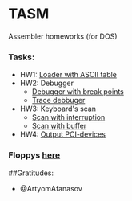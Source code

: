 # TASM
Assembler homeworks (for DOS)

### Tasks:
- HW1:  [Loader with ASCII table](https://github.com/Feodoros/TASM/blob/master/1_ascii.asm)
- HW2: Debugger
	- [Debugger with break points](https://github.com/Feodoros/TASM/blob/master/2_debbuger_break_points.asm)
	- [Trace debbuger](https://github.com/Feodoros/TASM/blob/master/2_debugger.asm) 
- HW3: Keyboard's scan
	- [Scan with interruption](https://github.com/Feodoros/TASM/blob/master/3_INT.asm)
	- [Scan with buffer](https://github.com/Feodoros/TASM/blob/master/3_BUFF.asm)
- HW4: [Output PCI-devices](https://github.com/Feodoros/TASM/blob/master/42_output_devices.asm)

### Floppys [here](https://github.com/Feodoros/TASM/tree/master/floppys)

##Gratitudes:
- @ArtyomAfanasov
